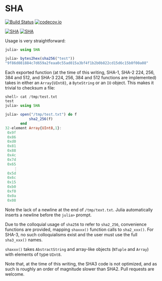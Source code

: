 # SHA

[![Build Status](https://travis-ci.org/staticfloat/SHA.jl.svg?branch=master)](https://travis-ci.org/staticfloat/SHA.jl)
[![codecov.io](http://codecov.io/github/staticfloat/SHA.jl/coverage.svg?branch=master)](http://codecov.io/github/staticfloat/SHA.jl?branch=master)

[![SHA](http://pkg.julialang.org/badges/SHA_0.3.svg)](http://pkg.julialang.org/?pkg=SHA&ver=0.3)
[![SHA](http://pkg.julialang.org/badges/SHA_0.4.svg)](http://pkg.julialang.org/?pkg=SHA&ver=0.4)

Usage is very straightforward:
```julia
julia> using SHA

julia> bytes2hex(sha256("test"))
"9f86d081884c7d659a2feaa0c55ad015a3bf4f1b2b0b822cd15d6c15b0f00a08"
```

Each exported function (at the time of this writing, SHA-1, SHA-2 224, 256, 384 and 512, and SHA-3 224, 256, 384 and 512 functions are implemented) takes in either an `Array{UInt8}`, a `ByteString` or an `IO` object.  This makes it trivial to checksum a file:

```julia
shell> cat /tmp/test.txt
test
julia> using SHA

julia> open("/tmp/test.txt") do f
           sha2_256(f)
       end
32-element Array{UInt8,1}:
 0x9f
 0x86
 0xd0
 0x81
 0x88
 0x4c
 0x7d
 0x65
    ⋮
 0x5d
 0x6c
 0x15
 0xb0
 0xf0
 0x0a
 0x08
```

Note the lack of a newline at the end of `/tmp/text.txt`.  Julia automatically inserts a newline before the `julia>` prompt.

Due to the colloquial usage of `sha256` to refer to `sha2_256`, convenience functions are provided, mapping `shaxxx()` function calls to `sha2_xxx()`.  For SHA-3, no such colloquialisms exist and the user must use the full `sha3_xxx()` names.

`shaxxx()` takes `AbstractString` and array-like objects (`NTuple` and `Array`) with elements of type `UInt8`.

Note that, at the time of this writing, the SHA3 code is not optimized, and as such is roughly an order of magnitude slower than SHA2.  Pull requests are welcome.
